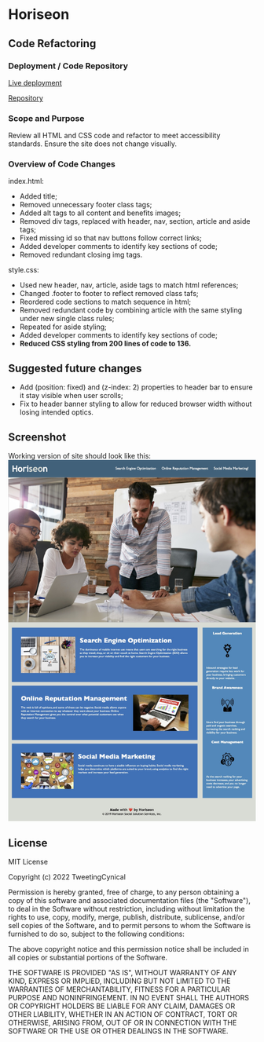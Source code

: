 # Horiseon 

## Code Refactoring

### Deployment / Code Repository

[Live deployment](https://tweetingcynical.github.io/code-refactor-html5/)

[Repository](https://github.com/TweetingCynical/code-refactor-html5)

### Scope and Purpose

Review all HTML and CSS code and refactor to meet accessibility standards. Ensure the site does not change visually.

### Overview of Code Changes

index.html:
- Added title;
- Removed unnecessary footer class tags;
- Added alt tags to all content and benefits images;
- Removed div tags, replaced with header, nav, section, article and aside tags;
- Fixed missing id so that nav buttons follow correct links;
- Added developer comments to identify key sections of code;
- Removed redundant closing img tags.

style.css:
- Used new header, nav, article, aside tags to match html references;
- Changed .footer to footer to reflect removed class tafs;
- Reordered code sections to match sequence in html;
- Removed redundant code by combining article with the same styling under new single class rules;
- Repeated for aside styling;
- Added developer comments to identify key sections of code;
- **Reduced CSS styling from 200 lines of code to 136.**

## Suggested future changes

- Add (position: fixed) and (z-index: 2) properties to header bar to ensure it stay visible when user scrolls;
- Fix to header banner styling to allow for reduced browser width without losing intended optics.

## Screenshot

Working version of site should look like this:
![Site Screenshot](./assets/images/screenshot.jpg)

## License

MIT License

Copyright (c) 2022 TweetingCynical

Permission is hereby granted, free of charge, to any person obtaining a copy of this software and associated documentation files (the "Software"), to deal in the Software without restriction, including without limitation the rights to use, copy, modify, merge, publish, distribute, sublicense, and/or sell copies of the Software, and to permit persons to whom the Software is furnished to do so, subject to the following conditions:

The above copyright notice and this permission notice shall be included in all copies or substantial portions of the Software.

THE SOFTWARE IS PROVIDED "AS IS", WITHOUT WARRANTY OF ANY KIND, EXPRESS OR IMPLIED, INCLUDING BUT NOT LIMITED TO THE WARRANTIES OF MERCHANTABILITY, FITNESS FOR A PARTICULAR PURPOSE AND NONINFRINGEMENT. IN NO EVENT SHALL THE AUTHORS OR COPYRIGHT HOLDERS BE LIABLE FOR ANY CLAIM, DAMAGES OR OTHER LIABILITY, WHETHER IN AN ACTION OF CONTRACT, TORT OR OTHERWISE, ARISING FROM, OUT OF OR IN CONNECTION WITH THE SOFTWARE OR THE USE OR OTHER DEALINGS IN THE SOFTWARE.